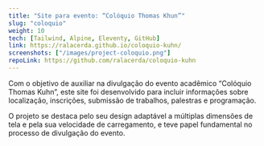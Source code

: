 ```yaml
---
title: "Site para evento: “Colóquio Thomas Khun”"
slug: "coloquio"
weight: 10
tech: [Tailwind, Alpine, Eleventy, GitHub]
link: https://ralacerda.github.io/coloquio-kuhn/
screenshots: ["/images/project-coloquio.png"]
repoLink: https://github.com/ralacerda/coloquio-kuhn
---
```


Com o objetivo de auxiliar na divulgação do evento acadêmico “Colóquio Thomas Kuhn”, este site foi desenvolvido para incluir informações sobre localização, inscrições, submissão de trabalhos, palestras e programação.

O projeto se destaca pelo seu design adaptável a múltiplas dimensões de tela e pela sua velocidade de carregamento, e teve papel fundamental no processo de divulgação do evento.
